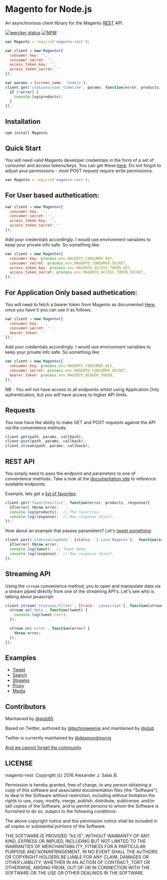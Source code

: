 # Magento for Node.js

An asynchronous client library for the Magento [REST](http://devdocs.magento.com/guides/v2.0/get-started/rest_front.html) API.

[![wercker status](https://app.wercker.com/status/xxx/s/master "wercker status")](https://app.wercker.com/project/bykey/xxx) [![NPM](https://nodei.co/npm/magento-rest.png?mini=true)](https://nodei.co/npm/magento-rest/)

```javascript
var Magento = require('magento-rest');

var client = new Magento({
  consumer_key: '',
  consumer_secret: '',
  access_token_key: '',
  access_token_secret: ''
});

var params = {screen_name: 'nodejs'};
client.get('statuses/user_timeline', params, function(error, products, response){
  if (!error) {
    console.log(products);
  }
});
```

## Installation

`npm install Magento`

## Quick Start

You will need valid Magento developer credentials in the form of a set of consumer and access tokens/keys.  You can get these [here](https://apps.magento.com/).  Do not forgot to adjust your permissions - most POST request require write permissions.

```javascript
var Magento = require('magento-rest');
```

## For User based authetication:

```javascript
var client = new Magento({
  consumer_key: '',
  consumer_secret: '',
  access_token_key: '',
  access_token_secret: ''
});
```

Add your credentials accordingly.  I would use environment variables to keep your private info safe.  So something like:

```javascript
var client = new Magento({
  consumer_key: process.env.MAGENTO_CONSUMER_KEY,
  consumer_secret: process.env.MAGENTO_CONSUMER_SECRET,
  access_token_key: process.env.MAGENTO_ACCESS_TOKEN_KEY,
  access_token_secret: process.env.MAGENTO_ACCESS_TOKEN_SECRET,
});
```
## For Application Only based authetication:

You will need to fetch a bearer token from Magento as documented [Here](https://dev.magento.com/oauth/application-only), once you have it you can use it as follows.

```javascript
var client = new Magento({
  consumer_key: '',
  consumer_secret: '',
  bearer_token: ''
});
```

Add your credentials accordingly.  I would use environment variables to keep your private info safe.  So something like:

```javascript
var client = new Magento({
  consumer_key: process.env.MAGENTO_CONSUMER_KEY,
  consumer_secret: process.env.MAGENTO_CONSUMER_SECRET,
  bearer_token: process.env.MAGENTO_BEARER_TOKEN,
});
```

NB - You will not have access to all endpoints whilst using Application Only authentication, but you will have access to higher API limits.

## Requests

You now have the ability to make GET and POST requests against the API via the convenience methods.

```javascript
client.get(path, params, callback);
client.post(path, params, callback);
client.stream(path, params, callback);
```

## REST API

You simply need to pass the endpoint and parameters to one of convenience methods.  Take a look at the [documentation site](https://dev.magento.com/rest/public) to reference available endpoints.

Example, lets get a [list of favorites](https://dev.magento.com/rest/reference/get/favorites/list):

```javascript
client.get('favorites/list', function(error, products, response){
  if(error) throw error;
  console.log(products);  // The favorites.
  console.log(response);  // Raw response object.
});
```

How about an example that passes parameters?  Let's  [tweet something](https://dev.magento.com/rest/reference/post/statuses/update):

```javascript
client.post('statuses/update', {status: 'I Love Magento'},  function(error, tweet, response){
  if(error) throw error;
  console.log(tweet);  // Tweet body.
  console.log(response);  // Raw response object.
});
```

## Streaming API

Using the `stream` convenience method, you to open and manipulate data via a stream piped directly from one of the streaming API's. Let's see who is talking about javascript:

```javascript
client.stream('statuses/filter', {track: 'javascript'}, function(stream) {
  stream.on('data', function(tweet) {
    console.log(tweet.text);
  });

  stream.on('error', function(error) {
    throw error;
  });
});
```

## Examples

* [Tweet](https://github.com/ajsb85/node-magento-rest/tree/master/examples#tweet)
* [Search](https://github.com/ajsb85/node-magento-rest/tree/master/examples#search)
* [Streams](https://github.com/ajsb85/node-magento-rest/tree/master/examples#streams)
* [Proxy](https://github.com/ajsb85/node-magento-rest/tree/master/examples#proxy)
* [Media](https://github.com/ajsb85/node-magento-rest/tree/master/examples#media)

## Contributors

Maintained by  [@ajsb85](http://github.com/ajsb85)

Based on Twitter, authored by  [@technoweenie](http://github.com/technoweenie)
 and maintained by [@jdub](http://github.com/jdub)

Twitter is currently maintained by [@desmondmorris](http://github.com/desmondmorris)

[And we cannot forget the community](https://github.com/ajsb85/node-magento-rest/graphs/contributors)


## LICENSE

magento-rest: Copyright (c) 2016 Alexander J. Salas B.

Permission is hereby granted, free of charge, to any person obtaining
a copy of this software and associated documentation files (the
"Software"), to deal in the Software without restriction, including
without limitation the rights to use, copy, modify, merge, publish,
distribute, sublicense, and/or sell copies of the Software, and to
permit persons to whom the Software is furnished to do so, subject to
the following conditions:

The above copyright notice and this permission notice shall be
included in all copies or substantial portions of the Software.

THE SOFTWARE IS PROVIDED "AS IS", WITHOUT WARRANTY OF ANY KIND,
EXPRESS OR IMPLIED, INCLUDING BUT NOT LIMITED TO THE WARRANTIES OF
MERCHANTABILITY, FITNESS FOR A PARTICULAR PURPOSE AND
NONINFRINGEMENT. IN NO EVENT SHALL THE AUTHORS OR COPYRIGHT HOLDERS BE
LIABLE FOR ANY CLAIM, DAMAGES OR OTHER LIABILITY, WHETHER IN AN ACTION
OF CONTRACT, TORT OR OTHERWISE, ARISING FROM, OUT OF OR IN CONNECTION
WITH THE SOFTWARE OR THE USE OR OTHER DEALINGS IN THE SOFTWARE.
